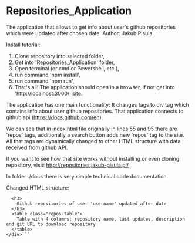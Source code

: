 # Repositories_Application
The application that allows to get info about user's github repositories which were updated after chosen date.
Author: Jakub Pisula

Install tutorial:
1. Clone repository into selected folder,
2. Get into 'Repositories_Application' folder,
3. Open terminal (or cmd or Powershell, etc.),
4. run command 'npm install',
5. run command 'npm run',
6. That's all! The application should open in a browser, if not get into 'http://localhost:3000/' site.

The application has one main functionality:
  It changes tags <repos data-user="username" data-update="date"> to div tag which contains info about user github repositories.
  That application connects to github api (https://docs.github.com/en).
  
We can see that in index.html file originally in lines 55 and 95 there are 'repos' tags,
  additionally a search button adds new 'repos' tag to the site. All that tags
  are dynamically changed to other HTML structure with data received from github API.
  
If you want to see how that site works without installing or even cloning repository, visit:
http://repositories.jakub-pisula.pl/

In folder ./docs there is very simple technical code documentation.
  
Changed HTML structure:
```<div class="user-repos-result">
  <h3>
    Github repositories of user 'username' updated after date
  </h3>
  <table class="repos-table"> 
    Table with 4 columns: repository name, last updates, description and git URL to download repository
  </table>
</div>```
  
